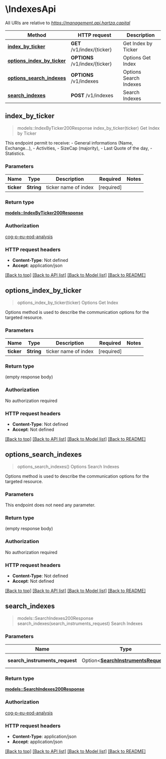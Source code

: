 # \IndexesApi

All URIs are relative to *https://management.api.hartza.capital*

Method | HTTP request | Description
------------- | ------------- | -------------
[**index_by_ticker**](IndexesApi.md#index_by_ticker) | **GET** /v1/index/{ticker} | Get Index by Ticker
[**options_index_by_ticker**](IndexesApi.md#options_index_by_ticker) | **OPTIONS** /v1/index/{ticker} | Options Get Index
[**options_search_indexes**](IndexesApi.md#options_search_indexes) | **OPTIONS** /v1/indexes | Options Search Indexes
[**search_indexes**](IndexesApi.md#search_indexes) | **POST** /v1/indexes | Search Indexes



## index_by_ticker

> models::IndexByTicker200Response index_by_ticker(ticker)
Get Index by Ticker

This endpoint permit to receive: - General informations (Name, Exchange...), - Activities, - SizeCap (majority), - Last Quote of the day, - Statistics. 

### Parameters


Name | Type | Description  | Required | Notes
------------- | ------------- | ------------- | ------------- | -------------
**ticker** | **String** | ticker name of index | [required] |

### Return type

[**models::IndexByTicker200Response**](IndexByTicker_200_response.md)

### Authorization

[cog-p-eu-eod-analysis](../README.md#cog-p-eu-eod-analysis)

### HTTP request headers

- **Content-Type**: Not defined
- **Accept**: application/json

[[Back to top]](#) [[Back to API list]](../README.md#documentation-for-api-endpoints) [[Back to Model list]](../README.md#documentation-for-models) [[Back to README]](../README.md)


## options_index_by_ticker

> options_index_by_ticker(ticker)
Options Get Index

Options method is used to describe the communication options for the targeted resource.

### Parameters


Name | Type | Description  | Required | Notes
------------- | ------------- | ------------- | ------------- | -------------
**ticker** | **String** | ticker name of index | [required] |

### Return type

 (empty response body)

### Authorization

No authorization required

### HTTP request headers

- **Content-Type**: Not defined
- **Accept**: Not defined

[[Back to top]](#) [[Back to API list]](../README.md#documentation-for-api-endpoints) [[Back to Model list]](../README.md#documentation-for-models) [[Back to README]](../README.md)


## options_search_indexes

> options_search_indexes()
Options Search Indexes

Options method is used to describe the communication options for the targeted resource.

### Parameters

This endpoint does not need any parameter.

### Return type

 (empty response body)

### Authorization

No authorization required

### HTTP request headers

- **Content-Type**: Not defined
- **Accept**: Not defined

[[Back to top]](#) [[Back to API list]](../README.md#documentation-for-api-endpoints) [[Back to Model list]](../README.md#documentation-for-models) [[Back to README]](../README.md)


## search_indexes

> models::SearchIndexes200Response search_indexes(search_instruments_request)
Search Indexes

### Parameters


Name | Type | Description  | Required | Notes
------------- | ------------- | ------------- | ------------- | -------------
**search_instruments_request** | Option<[**SearchInstrumentsRequest**](SearchInstrumentsRequest.md)> | Some Description |  |

### Return type

[**models::SearchIndexes200Response**](SearchIndexes_200_response.md)

### Authorization

[cog-p-eu-eod-analysis](../README.md#cog-p-eu-eod-analysis)

### HTTP request headers

- **Content-Type**: application/json
- **Accept**: application/json

[[Back to top]](#) [[Back to API list]](../README.md#documentation-for-api-endpoints) [[Back to Model list]](../README.md#documentation-for-models) [[Back to README]](../README.md)

